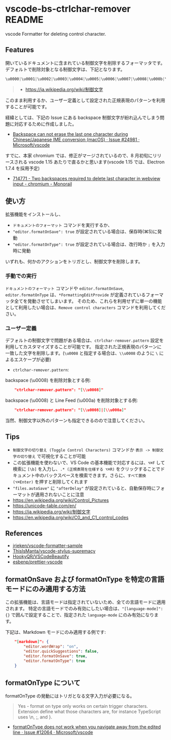 # vscode-bs-ctrlchar-remover README

vscode Formatter for deleting control character.

## Features

開いているドキュメントに含まれている制御文字を削除するフォーマッタです。
デフォルトで削除対象となる制御文字は、下記となります。

```typescript
\u0000|\u0001|\u0002|\u0003|\u0004|\u0005|\u0006|\u0007|\u0008|\u000b|\u000c|\u000d|\u000e|\u000f|\u0010|\u0011|\u0012|\u0013|\u0014|\u0015|\u0016|\u0017|\u0018|\u0019|\u001a|\u001b|\u001c|\u001d|\u001e|\u001f|\u001c|\u007f
```
> * https://ja.wikipedia.org/wiki/制御文字

このまま利用するか、ユーザー定義として設定された正規表現のパターンを利用することが可能です。

経緯としては、下記の Issue にある backspace 制御文字が紛れ込んでしまう問題に対応するために作成しました。

* [Backspace can not erase the last one character during Chinese/Japanese IME conversion (macOS) · Issue #24981 · Microsoft/vscode](https://github.com/Microsoft/vscode/issues/24981)

すでに、本家 chromium では、修正がマージされているので、8 月初旬にリリースされる vscode 1.15 あたりで直るかと思います(vscode 1.15 では、Electron 1.7.4 を採用予定)

* [714771 - Two backspaces required to delete last character in webview input -  chromium - Monorail](https://bugs.chromium.org/p/chromium/issues/detail?id=714771)

## 使い方

拡張機能をインストールし、

* `ドキュメントのフォーマット` コマンドを実行するか、
* `"editor.formatOnSave": true` が設定されている場合は、保存時(⌘S)に発動
* `"editor.formatOnType": true` が設定されている場合は、改行時か `;` を入力時に発動

いずれも、何かのアクションをトリガとし、制御文字を削除します。

### 手動での実行

`ドキュメントのフォーマット` コマンドや `editor.formatOnSave`, `editor.formatOnType` は、`*FormattingEditProvide` が定義されているフォーマッタ全てを発動させてしまいます。
そのため、これらを利用せずに単一の機能として利用したい場合は、`Remove control characters` コマンドを利用してください。

### ユーザー定義

デフォルトの制御文字で問題がある場合は、`ctrlchar-remover.pattern` 設定を利用してカスタマイズすることが可能です。
指定された正規表現のパターンに一致した文字を削除します。(`\u0008` と指定する場合は、`\\u0008` のように `\` によるエスケープが必要)

* `ctrlchar-remover.pattern`: 

backspace (\u0008) を削除対象とする例:

```json
    "ctrlchar-remover.pattern": "[\\u0008]"
```

backspace (\u0008) と Line Feed (\u000a) を削除対象とする例:

```json
    "ctrlchar-remover.pattern": "[\\u0008]|[\\u000a]"
```

当然、制御文字以外のパターンも指定できるのので注意してください。

## Tips

* `制御文字の切り替え (Toggle Control Characters)` コマンドか `表示 -> 制御文字の切り替え` で可視化することが可能
* この拡張機能を使わないで、VS Code の基本機能で対応するには、`⌥⌘F` して検索に `[\b]` を入力し、`.* (正規表現を仕様する ⌥⌘R)` をクリックすることでドキュメント中のバックスペースを検索できます。さらに、`すべて置換(⌥⌘Enter)` を押すと削除してくれます
* `"files.autoSave"` に `"afterDelay"` が設定されていると、自動保存時にフォーマットが適用されないことに注意
* https://en.wikipedia.org/wiki/Control_Pictures
* https://unicode-table.com/en/
* https://ja.wikipedia.org/wiki/制御文字
* https://en.wikipedia.org/wiki/C0_and_C1_control_codes

## References

* [jrieken/vscode-formatter-sample](https://github.com/jrieken/vscode-formatter-sample)
* [ThisIsManta/vscode-stylus-supremacy](https://github.com/ThisIsManta/vscode-stylus-supremacy)
* [HookyQR/VSCodeBeautify](https://github.com/HookyQR/VSCodeBeautify)
* [esbenp/prettier-vscode](https://github.com/esbenp/prettier-vscode)

## formatOnSave および formatOnType を特定の言語モードにのみ適用する方法

この拡張機能は、言語モードは指定されていないため、全ての言語モードに適用されます。
特定の言語モードでのみ有効にしたい場合は、`"[language-mode]":{}` で囲んで設定することで、指定された `language-mode` にのみ有効になります。

下記は、Markdown モードにのみ適用する例です: 

```json
    "[markdown]": {
        "editor.wordWrap": "on",
        "editor.quickSuggestions": false,
        "editor.formatOnSave": true,
        "editor.formatOnType": true
    }
```

## formatOnType について

formatOnType の発動にはトリガとなる文字入力が必要になる。

> Yes - format on type only works on certain trigger characters. Extension define what those characters are, for instance TypeScript uses \n, ;, and }.

* [formatOnType does not work when you navigate away from the edited line · Issue #12064 · Microsoft/vscode](https://github.com/Microsoft/vscode/issues/12064)

